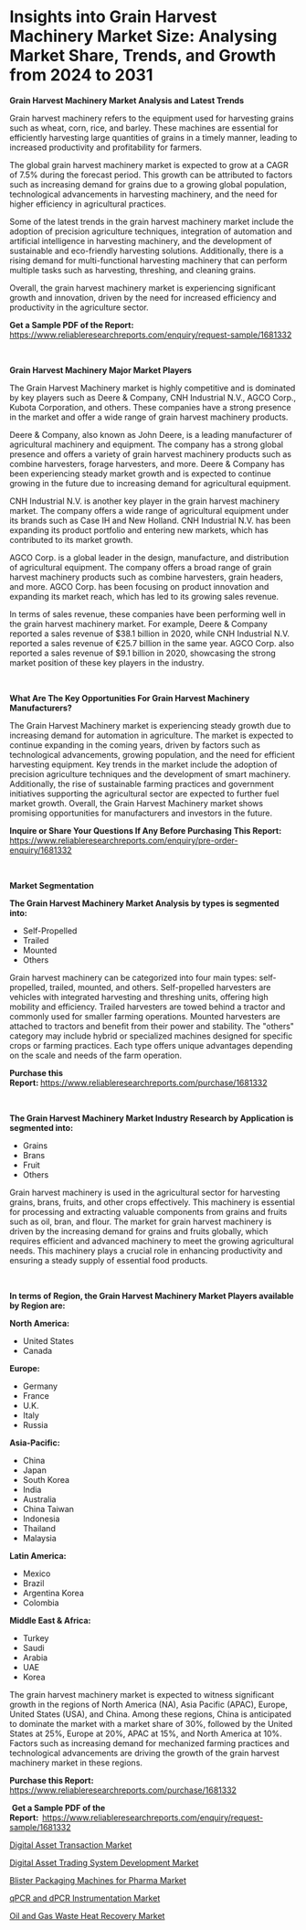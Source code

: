 <p><h1>Insights into Grain Harvest Machinery Market Size: Analysing Market Share, Trends, and Growth from 2024 to 2031</h1></p><p><strong>Grain Harvest Machinery Market Analysis and Latest Trends</strong></p>
<p><p>Grain harvest machinery refers to the equipment used for harvesting grains such as wheat, corn, rice, and barley. These machines are essential for efficiently harvesting large quantities of grains in a timely manner, leading to increased productivity and profitability for farmers.</p><p>The global grain harvest machinery market is expected to grow at a CAGR of 7.5% during the forecast period. This growth can be attributed to factors such as increasing demand for grains due to a growing global population, technological advancements in harvesting machinery, and the need for higher efficiency in agricultural practices.</p><p>Some of the latest trends in the grain harvest machinery market include the adoption of precision agriculture techniques, integration of automation and artificial intelligence in harvesting machinery, and the development of sustainable and eco-friendly harvesting solutions. Additionally, there is a rising demand for multi-functional harvesting machinery that can perform multiple tasks such as harvesting, threshing, and cleaning grains.</p><p>Overall, the grain harvest machinery market is experiencing significant growth and innovation, driven by the need for increased efficiency and productivity in the agriculture sector.</p></p>
<p><strong>Get a Sample PDF of the Report:&nbsp;</strong> <a href="https://www.reliableresearchreports.com/enquiry/request-sample/1681332">https://www.reliableresearchreports.com/enquiry/request-sample/1681332</a></p>
<p>&nbsp;</p>
<p><strong>Grain Harvest Machinery Major Market Players</strong></p>
<p><p>The Grain Harvest Machinery market is highly competitive and is dominated by key players such as Deere & Company, CNH Industrial N.V., AGCO Corp., Kubota Corporation, and others. These companies have a strong presence in the market and offer a wide range of grain harvest machinery products.</p><p>Deere & Company, also known as John Deere, is a leading manufacturer of agricultural machinery and equipment. The company has a strong global presence and offers a variety of grain harvest machinery products such as combine harvesters, forage harvesters, and more. Deere & Company has been experiencing steady market growth and is expected to continue growing in the future due to increasing demand for agricultural equipment.</p><p>CNH Industrial N.V. is another key player in the grain harvest machinery market. The company offers a wide range of agricultural equipment under its brands such as Case IH and New Holland. CNH Industrial N.V. has been expanding its product portfolio and entering new markets, which has contributed to its market growth.</p><p>AGCO Corp. is a global leader in the design, manufacture, and distribution of agricultural equipment. The company offers a broad range of grain harvest machinery products such as combine harvesters, grain headers, and more. AGCO Corp. has been focusing on product innovation and expanding its market reach, which has led to its growing sales revenue.</p><p>In terms of sales revenue, these companies have been performing well in the grain harvest machinery market. For example, Deere & Company reported a sales revenue of $38.1 billion in 2020, while CNH Industrial N.V. reported a sales revenue of €25.7 billion in the same year. AGCO Corp. also reported a sales revenue of $9.1 billion in 2020, showcasing the strong market position of these key players in the industry.</p></p>
<p>&nbsp;</p>
<p><strong>What Are The Key Opportunities For Grain Harvest Machinery Manufacturers?</strong></p>
<p><p>The Grain Harvest Machinery market is experiencing steady growth due to increasing demand for automation in agriculture. The market is expected to continue expanding in the coming years, driven by factors such as technological advancements, growing population, and the need for efficient harvesting equipment. Key trends in the market include the adoption of precision agriculture techniques and the development of smart machinery. Additionally, the rise of sustainable farming practices and government initiatives supporting the agricultural sector are expected to further fuel market growth. Overall, the Grain Harvest Machinery market shows promising opportunities for manufacturers and investors in the future.</p></p>
<p><strong>Inquire or Share Your Questions If Any Before Purchasing This Report:</strong> <a href="https://www.reliableresearchreports.com/enquiry/pre-order-enquiry/1681332">https://www.reliableresearchreports.com/enquiry/pre-order-enquiry/1681332</a></p>
<p>&nbsp;</p>
<p><strong>Market Segmentation</strong></p>
<p><strong>The Grain Harvest Machinery Market Analysis by types is segmented into:</strong></p>
<p><ul><li>Self-Propelled</li><li>Trailed</li><li>Mounted</li><li>Others</li></ul></p>
<p><p>Grain harvest machinery can be categorized into four main types: self-propelled, trailed, mounted, and others. Self-propelled harvesters are vehicles with integrated harvesting and threshing units, offering high mobility and efficiency. Trailed harvesters are towed behind a tractor and commonly used for smaller farming operations. Mounted harvesters are attached to tractors and benefit from their power and stability. The "others" category may include hybrid or specialized machines designed for specific crops or farming practices. Each type offers unique advantages depending on the scale and needs of the farm operation.</p></p>
<p><strong>Purchase this Report:&nbsp;</strong><a href="https://www.reliableresearchreports.com/purchase/1681332">https://www.reliableresearchreports.com/purchase/1681332</a></p>
<p>&nbsp;</p>
<p><strong>The Grain Harvest Machinery Market Industry Research by Application is segmented into:</strong></p>
<p><ul><li>Grains</li><li>Brans</li><li>Fruit</li><li>Others</li></ul></p>
<p><p>Grain harvest machinery is used in the agricultural sector for harvesting grains, brans, fruits, and other crops effectively. This machinery is essential for processing and extracting valuable components from grains and fruits such as oil, bran, and flour. The market for grain harvest machinery is driven by the increasing demand for grains and fruits globally, which requires efficient and advanced machinery to meet the growing agricultural needs. This machinery plays a crucial role in enhancing productivity and ensuring a steady supply of essential food products.</p></p>
<p>&nbsp;</p>
<p><strong>In terms of Region, the Grain Harvest Machinery Market Players available by Region are:</strong></p>
<p>
    <p> <strong> North America: </strong>
        <ul>
            <li>United States</li>
            <li>Canada</li>
        </ul>
        </p> 
    <p> <strong> Europe: </strong>
        <ul>
            <li>Germany</li>
            <li>France</li>
            <li>U.K.</li>
            <li>Italy</li>
            <li>Russia</li>
        </ul>
        </p> 
    <p> <strong> Asia-Pacific: </strong>
        <ul>
            <li>China</li>
            <li>Japan</li>
            <li>South Korea</li>
            <li>India</li>
            <li>Australia</li>
            <li>China Taiwan</li>
            <li>Indonesia</li>
            <li>Thailand</li>
            <li>Malaysia</li>
        </ul>
        </p> 
    <p> <strong> Latin America: </strong>
        <ul>
            <li>Mexico</li>
            <li>Brazil</li>
            <li>Argentina Korea</li>
            <li>Colombia</li>
        </ul>
        </p> 
    <p> <strong> Middle East & Africa: </strong>
        <ul>
            <li>Turkey</li>
            <li>Saudi</li>
            <li>Arabia</li>
            <li>UAE</li>
            <li>Korea</li>
        </ul>
    </p>
    </p>
<p><p>The grain harvest machinery market is expected to witness significant growth in the regions of North America (NA), Asia Pacific (APAC), Europe, United States (USA), and China. Among these regions, China is anticipated to dominate the market with a market share of 30%, followed by the United States at 25%, Europe at 20%, APAC at 15%, and North America at 10%. Factors such as increasing demand for mechanized farming practices and technological advancements are driving the growth of the grain harvest machinery market in these regions.</p></p>
<p><strong>Purchase this Report: </strong><a href="https://www.reliableresearchreports.com/purchase/1681332">https://www.reliableresearchreports.com/purchase/1681332</a></p>
<p>&nbsp;<strong>Get a Sample PDF of the Report:&nbsp;&nbsp;</strong><a href="https://www.reliableresearchreports.com/enquiry/request-sample/1681332">https://www.reliableresearchreports.com/enquiry/request-sample/1681332</a></p>
<p><strong></strong></p>
<p><p><a href="https://medium.com/@kcekkboop72786/digital-asset-transaction-market-research-report-its-history-and-forecast-2024-to-2031-adcef81fc584">Digital Asset Transaction Market</a></p><p><a href="https://medium.com/@kcekkboop72786/digital-asset-trading-system-development-market-research-report-its-history-and-forecast-2024-to-83cf64144c6b">Digital Asset Trading System Development Market</a></p><p><a href="https://medium.com/p/12e85233e897/edit">Blister Packaging Machines for Pharma Market</a></p><p><a href="https://medium.com/@catherinemartinez15/qpcr-and-dpcr-instrumentation-market-share-evolution-and-market-growth-trends-2024-2031-d8cd0dc7cdfc">qPCR and dPCR Instrumentation Market</a></p><p><a href="https://medium.com/@catherinemartinez15/oil-and-gas-waste-heat-recovery-nbsp-market-focuses-on-market-share-size-and-projected-forecast-9c45cfdd481c">Oil and Gas Waste Heat Recovery Market</a></p></p>